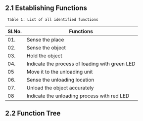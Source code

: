 ## 2.1 Establishing Functions
     Table 1: List of all identified functions
|Sl.No.|Functions|
|-------|---------|
|01.|Sense the place|
|02.|Sense the object|
|03.|Hold the object|
|04.|Indicate the process of loading with green LED|
|05|Move it to the unloading unit|
|06.|Sense the unloading location|
|07.|Unload the object accurately|
|08|Indicate the unloading process with red LED|



## 2.2 Function Tree
